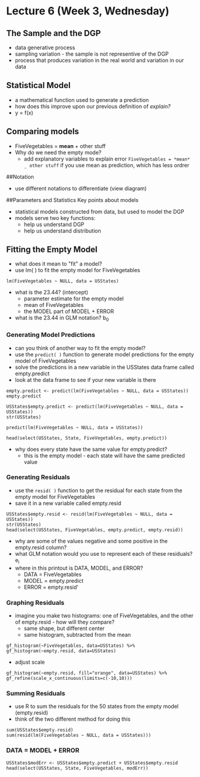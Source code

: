 # Lecture 6 (Week 3, Wednesday)

## The Sample and the DGP
* data generative process
* sampling variation - the sample is not representive of the DGP
* process that produces variation in the real world and variation in our data

## Statistical Model
* a mathematical function used to generate a prediction
* how does this improve upon our previous definition of *explain?*
* y = f(x)

## Comparing models
* FiveVegetables = **mean** + other stuff
* Why do we need the empty mode?
  * add explanatory variables to explain error
`FiveVegetables = *mean* _ other stuff`
if you use mean as prediction, which has less ordrer

##Notation
* use different  notations to differentiate (view diagram)

##Parameters and Statistics
Key points about models
* statistical models constructed from data, but used to model the DGP
* models serve two key functions:
  * help us understand DGP
  * help us understand distribution

## Fitting the Empty Model
* what does it mean to "fit" a model?
* use lm( ) to fit the empty model for FiveVegetables
````
lm(FiveVegetables ~ NULL, data = USStates)
````
* what is the 23.44? (intercept)
  * parameter estimate for the empty model
  * mean of FiveVegetables
  * the MODEL part of MODEL + ERROR
* what is the 23.44 in GLM notation? b<sub>0</sub>

### Generating Model Predictions
* can you think of another way to fit the empty model?
* use the `predict( )` function to generate model predictions for the empty model of FiveVegetables
* solve the predictions in a new variable in the USStates data frame called empty.predict
* look at the data frame to see if your new variable is there
````
empty.predict <- predict(lm(FiveVegetables ~ NULL, data = USStates))
empty.predict
````
````
USStates$empty.predict <- predict(lm(FiveVegetables ~ NULL, data = USStates))
str(USStates)
````
````
predict(lm(FiveVegetables ~ NULL, data = USStates))
````
````
head(select(USStates, State, FiveVegetables, empty.predict))
````
* why does every state have the same value for empty.predict?
  * this is the empty model - each state will have the same predicted value

### Generating Residuals
* use the `resid( )` function to get the residual for each state from the empty model for FiveVegetables
* save it in a new variable called empty.resid
````
USStates$empty.resid <- resid(lm(FiveVegetables ~ NULL, data = USStates))
str(USStates)
head(select(USStates, FiveVegetables, empty.predict, empty.resid))
````
* why are some of the values negative and some positive in the empty.resid column?
* what GLM notation would you use to represent each of these residuals? e<sub>i</sub>
* where in this printout is DATA, MODEL, and ERROR?
  * DATA = FiveVegetables
  * MODEL = empty.predict
  * ERROR = empty.resid'

### Graphing Residuals
* imagine you make two histograms: one of FiveVegetables, and the other of empty.resid - how will they compare?
  * same shape, but different center
  * same histogram, subtracted from the mean
````
gf_histogram(~FiveVegetables, data=USStates) %>%
gf_histogram(~empty.resid, data=USStates)
````
* adjust scale
````
gf_histogram(~empty.resid, fill="orange", data=USStates) %>%
gf_refine(scale_x_continuous(limits=c(-10,10)))
````

### Summing Residuals
* use R to sum the residuals for the 50 states from the empty model (empty.resid)
* think of the two different method for doing this
````
sum(USStates$empty.resid)
sum(resid(lm(FiveVegetables ~ NULL, data = USStates)))
````

### DATA = MODEL + ERROR
````
USStates$modErr <- USStates$empty.predict + USStates$empty.resid
head(select(USStates, State, FiveVegetables, modErr))
````
